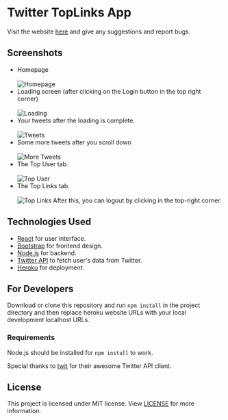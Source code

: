 # Twitter TopLinks App

Visit the website [here](https://immense-badlands-87877.herokuapp.com/) and give any suggestions and report bugs.<br/>

## Screenshots

- Homepage <br/><br/>
  ![Homepage](https://i.imgur.com/ksBWFO4.png)
- Loading screen (after clicking on the Login button in the top right corner)<br/><br/>
  ![Loading](https://i.imgur.com/8O6idFB.png)
- Your tweets after the loading is complete.<br/><br/>
  ![Tweets](https://i.imgur.com/TbzlyNv.png)
- Some more tweets after you scroll down <br/><br/>
  ![More Tweets](https://i.imgur.com/DUU4nHZ.png)
- The Top User tab. <br/><br/>
  ![Top User](https://i.imgur.com/ZbuDrNO.png)
- The Top Links tab. <br/><br/>
  ![Top Links](https://i.imgur.com/2nOQzTl.png)
  After this, you can logout by clicking in the top-right corner.

## Technologies Used

- [React](https://reactjs.org/) for user interface.<br/>
- [Bootstrap](https://getbootstrap.com/) for frontend design.<br/>
- [Node.js](https://nodejs.org/) for backend.<br/>
- [Twitter API](https://developer.twitter.com/en/products/twitter-api) to fetch user's data from Twitter.
- [Heroku](https://heroku.com/) for deployment.

## For Developers

Download or clone this repository and run `npm install` in the project directory and then replace heroku website URLs with your local development localhost URLs.<br/>

### Requirements

Node.js should be installed for `npm install` to work.

Special thanks to [twit](https://github.com/ttezel/twit) for their awesome Twitter API client.

## License

This project is licensed under MIT license. View [LICENSE](https://github.com/Kritagya61/TweetVouch/blob/master/LICENSE) for more information.
